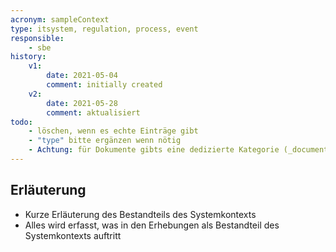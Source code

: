 ```yaml
---
acronym: sampleContext
type: itsystem, regulation, process, event 
responsible:
    - sbe
history:
    v1:
        date: 2021-05-04
        comment: initially created
    v2:
        date: 2021-05-28
        comment: aktualisiert
todo:
    - löschen, wenn es echte Einträge gibt 
    - "type" bitte ergänzen wenn nötig
    - Achtung: für Dokumente gibts eine dedizierte Kategorie (_documents)
---
```


## Erläuterung

* Kurze Erläuterung des Bestandteils des Systemkontexts
* Alles wird erfasst, was in den Erhebungen als Bestandteil des Systemkontexts auftritt